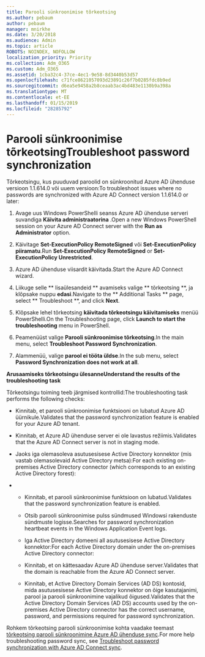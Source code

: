 ```yaml
---
title: Parooli sünkroonimise tõrkeotsing
ms.author: pebaum
author: pebaum
manager: mnirkhe
ms.date: 3/20/2018
ms.audience: Admin
ms.topic: article
ROBOTS: NOINDEX, NOFOLLOW
localization_priority: Priority
ms.collection: Adm_O365
ms.custom: Adm_O365
ms.assetid: 1cba32c4-37ce-4ec1-9e58-8d3440b53d57
ms.openlocfilehash: c71fce8621057093d23891c26f7b0285fdc8b9ed
ms.sourcegitcommit: d6ea5e9458a2b8ceaab3ac4bd483e1130b9a398a
ms.translationtype: MT
ms.contentlocale: et-EE
ms.lasthandoff: 01/15/2019
ms.locfileid: "28285792"
---
```

# <a name="troubleshoot-password-synchronization"></a><span data-ttu-id="a8cf3-102">Parooli sünkroonimise tõrkeotsing</span><span class="sxs-lookup"><span data-stu-id="a8cf3-102">Troubleshoot password synchronization</span></span>

<span data-ttu-id="a8cf3-103">Tõrkeotsingu, kus puuduvad paroolid on sünkroonitud Azure AD ühenduse versioon 1.1.614.0 või uuem versioon:</span><span class="sxs-lookup"><span data-stu-id="a8cf3-103">To troubleshoot issues where no passwords are synchronized with Azure AD Connect version 1.1.614.0 or later:</span></span>
  
1. <span data-ttu-id="a8cf3-104">Avage uus Windows PowerShelli seanss Azure AD ühenduse serveri suvandiga **Käivita administraatorina** .</span><span class="sxs-lookup"><span data-stu-id="a8cf3-104">Open a new Windows PowerShell session on your Azure AD Connect server with the **Run as Administrator** option.</span></span> 
    
2. <span data-ttu-id="a8cf3-105">Käivitage **Set-ExecutionPolicy RemoteSigned** või **Set-ExecutionPolicy piiramatu**.</span><span class="sxs-lookup"><span data-stu-id="a8cf3-105">Run **Set-ExecutionPolicy RemoteSigned** or **Set-ExecutionPolicy Unrestricted**.</span></span> 
    
3. <span data-ttu-id="a8cf3-106">Azure AD ühenduse viisardit käivitada.</span><span class="sxs-lookup"><span data-stu-id="a8cf3-106">Start the Azure AD Connect wizard.</span></span>
    
4. <span data-ttu-id="a8cf3-107">Liikuge selle \*\* lisaülesandeid \*\* avamiseks valige \*\* tõrkeotsing \*\*, ja klõpsake nuppu **edasi**.</span><span class="sxs-lookup"><span data-stu-id="a8cf3-107">Navigate to the \*\* Additional Tasks \*\* page, select \*\* Troubleshoot \*\*, and click **Next**.</span></span> 
    
5. <span data-ttu-id="a8cf3-108">Klõpsake lehel tõrkeotsing **käivitada tõrkeotsingu käivitamiseks** menüü PowerShelli.</span><span class="sxs-lookup"><span data-stu-id="a8cf3-108">On the Troubleshooting page, click **Launch to start the troubleshooting** menu in PowerShell.</span></span> 
    
6. <span data-ttu-id="a8cf3-109">Peamenüüst valige **Parooli sünkroonimise tõrkeotsing**.</span><span class="sxs-lookup"><span data-stu-id="a8cf3-109">In the main menu, select **Troubleshoot Password Synchronization**.</span></span> 
    
7. <span data-ttu-id="a8cf3-110">Alammenüü, valige **parool ei tööta üldse**.</span><span class="sxs-lookup"><span data-stu-id="a8cf3-110">In the sub menu, select **Password Synchronization does not work at all**.</span></span> 
    
 <span data-ttu-id="a8cf3-111">**Arusaamiseks tõrkeotsingu ülesanne**</span><span class="sxs-lookup"><span data-stu-id="a8cf3-111">**Understand the results of the troubleshooting task**</span></span>
  
<span data-ttu-id="a8cf3-112">Tõrkeotsingu toiming teeb järgmised kontrollid:</span><span class="sxs-lookup"><span data-stu-id="a8cf3-112">The troubleshooting task performs the following checks:</span></span>
  
- <span data-ttu-id="a8cf3-113">Kinnitab, et parooli sünkroonimise funktsiooni on lubatud Azure AD üürnikule.</span><span class="sxs-lookup"><span data-stu-id="a8cf3-113">Validates that the password synchronization feature is enabled for your Azure AD tenant.</span></span>
    
- <span data-ttu-id="a8cf3-114">Kinnitab, et Azure AD ühenduse server ei ole lavastus režiimis.</span><span class="sxs-lookup"><span data-stu-id="a8cf3-114">Validates that the Azure AD Connect server is not in staging mode.</span></span>
    
- <span data-ttu-id="a8cf3-115">Jaoks iga olemasoleva asutusesisese Active Directory konnektor (mis vastab olemasolevaid Active Directory metsa):</span><span class="sxs-lookup"><span data-stu-id="a8cf3-115">For each existing on-premises Active Directory connector (which corresponds to an existing Active Directory forest):</span></span>
    
- 
  - <span data-ttu-id="a8cf3-116">Kinnitab, et parooli sünkroonimise funktsioon on lubatud.</span><span class="sxs-lookup"><span data-stu-id="a8cf3-116">Validates that the password synchronization feature is enabled.</span></span>
    
  - <span data-ttu-id="a8cf3-117">Otsib parooli sünkroonimise pulss sündmused Windowsi rakenduste sündmuste logisse.</span><span class="sxs-lookup"><span data-stu-id="a8cf3-117">Searches for password synchronization heartbeat events in the Windows Application Event logs.</span></span>
    
  - <span data-ttu-id="a8cf3-118">Iga Active Directory domeeni all asutusesisese Active Directory konnektor:</span><span class="sxs-lookup"><span data-stu-id="a8cf3-118">For each Active Directory domain under the on-premises Active Directory connector:</span></span>
    
  - <span data-ttu-id="a8cf3-119">Kinnitab, et on kättesaadav Azure AD ühenduse server.</span><span class="sxs-lookup"><span data-stu-id="a8cf3-119">Validates that the domain is reachable from the Azure AD Connect server.</span></span>
    
  - <span data-ttu-id="a8cf3-120">Kinnitab, et Active Directory Domain Services (AD DS) kontosid, mida asutusesisese Active Directory konnektor on õige kasutajanimi, parool ja parooli sünkroonimine vajalikud õigused.</span><span class="sxs-lookup"><span data-stu-id="a8cf3-120">Validates that the Active Directory Domain Services (AD DS) accounts used by the on-premises Active Directory connector has the correct username, password, and permissions required for password synchronization.</span></span>
    
<span data-ttu-id="a8cf3-121">Rohkem tõrkeotsing parooli sünkroonimise kohta vaadake teemast [tõrkeotsing parooli sünkroonimine Azure AD ühenduse sync](https://docs.microsoft.com/en-us/azure/active-directory/connect/active-directory-aadconnectsync-troubleshoot-password-synchronization).</span><span class="sxs-lookup"><span data-stu-id="a8cf3-121">For more help troubleshooting password sync, see [Troubleshoot password synchronization with Azure AD Connect sync](https://docs.microsoft.com/en-us/azure/active-directory/connect/active-directory-aadconnectsync-troubleshoot-password-synchronization).</span></span>
  

